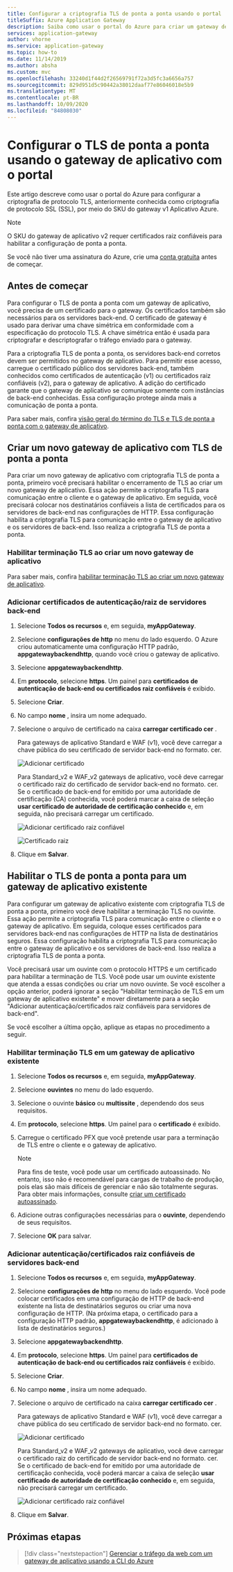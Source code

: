 ```yaml
---
title: Configurar a criptografia TLS de ponta a ponta usando o portal
titleSuffix: Azure Application Gateway
description: Saiba como usar o portal do Azure para criar um gateway de aplicativo com criptografia TLS de ponta a ponta.
services: application-gateway
author: vhorne
ms.service: application-gateway
ms.topic: how-to
ms.date: 11/14/2019
ms.author: absha
ms.custom: mvc
ms.openlocfilehash: 33240d1f44d2f26569791f72a3d5fc3a6656a757
ms.sourcegitcommit: 829d951d5c90442a38012daaf77e86046018e5b9
ms.translationtype: MT
ms.contentlocale: pt-BR
ms.lasthandoff: 10/09/2020
ms.locfileid: "84808030"
---
```

# <a name="configure-end-to-end-tls-by-using-application-gateway-with-the-portal"></a>Configurar o TLS de ponta a ponta usando o gateway de aplicativo com o portal

Este artigo descreve como usar o portal do Azure para configurar a criptografia de protocolo TLS, anteriormente conhecida como criptografia de protocolo SSL (SSL), por meio do SKU do gateway v1 Aplicativo Azure.

> [!NOTE]
> O SKU do gateway de aplicativo v2 requer certificados raiz confiáveis para habilitar a configuração de ponta a ponta.

Se você não tiver uma assinatura do Azure, crie uma [conta gratuita](https://azure.microsoft.com/free/?WT.mc_id=A261C142F) antes de começar.

## <a name="before-you-begin"></a>Antes de começar

Para configurar o TLS de ponta a ponta com um gateway de aplicativo, você precisa de um certificado para o gateway. Os certificados também são necessários para os servidores back-end. O certificado de gateway é usado para derivar uma chave simétrica em conformidade com a especificação do protocolo TLS. A chave simétrica então é usada para criptografar e descriptografar o tráfego enviado para o gateway. 

Para a criptografia TLS de ponta a ponta, os servidores back-end corretos devem ser permitidos no gateway de aplicativo. Para permitir esse acesso, carregue o certificado público dos servidores back-end, também conhecidos como certificados de autenticação (v1) ou certificados raiz confiáveis (v2), para o gateway de aplicativo. A adição do certificado garante que o gateway de aplicativo se comunique somente com instâncias de back-end conhecidas. Essa configuração protege ainda mais a comunicação de ponta a ponta.

Para saber mais, confira [visão geral do término do TLS e TLS de ponta a ponta com o gateway de aplicativo](https://docs.microsoft.com/azure/application-gateway/ssl-overview).

## <a name="create-a-new-application-gateway-with-end-to-end-tls"></a>Criar um novo gateway de aplicativo com TLS de ponta a ponta

Para criar um novo gateway de aplicativo com criptografia TLS de ponta a ponta, primeiro você precisará habilitar o encerramento de TLS ao criar um novo gateway de aplicativo. Essa ação permite a criptografia TLS para comunicação entre o cliente e o gateway de aplicativo. Em seguida, você precisará colocar nos destinatários confiáveis a lista de certificados para os servidores de back-end nas configurações de HTTP. Essa configuração habilita a criptografia TLS para comunicação entre o gateway de aplicativo e os servidores de back-end. Isso realiza a criptografia TLS de ponta a ponta.

### <a name="enable-tls-termination-while-creating-a-new-application-gateway"></a>Habilitar terminação TLS ao criar um novo gateway de aplicativo

Para saber mais, confira [habilitar terminação TLS ao criar um novo gateway de aplicativo](https://docs.microsoft.com/azure/application-gateway/create-ssl-portal).

### <a name="add-authenticationroot-certificates-of-back-end-servers"></a>Adicionar certificados de autenticação/raiz de servidores back-end

1. Selecione **Todos os recursos** e, em seguida, **myAppGateway**.

2. Selecione **configurações de http** no menu do lado esquerdo. O Azure criou automaticamente uma configuração HTTP padrão, **appgatewaybackendhttp**, quando você criou o gateway de aplicativo. 

3. Selecione **appgatewaybackendhttp**.

4. Em **protocolo**, selecione **https**. Um painel para **certificados de autenticação de back-end ou certificados raiz confiáveis** é exibido.

5. Selecione **Criar**.

6. No campo **nome** , insira um nome adequado.

7. Selecione o arquivo de certificado na caixa **carregar certificado cer** .

   Para gateways de aplicativo Standard e WAF (v1), você deve carregar a chave pública do seu certificado de servidor back-end no formato. cer.

   ![Adicionar certificado](./media/end-to-end-ssl-portal/addcert.png)

   Para Standard_v2 e WAF_v2 gateways de aplicativo, você deve carregar o certificado raiz do certificado de servidor back-end no formato. cer. Se o certificado de back-end for emitido por uma autoridade de certificação (CA) conhecida, você poderá marcar a caixa de seleção **usar certificado de autoridade de certificação conhecido** e, em seguida, não precisará carregar um certificado.

   ![Adicionar certificado raiz confiável](./media/end-to-end-ssl-portal/trustedrootcert-portal.png)

   ![Certificado raiz](./media/end-to-end-ssl-portal/trustedrootcert.png)

8. Clique em **Salvar**.

## <a name="enable-end-to-end-tls-for-an-existing-application-gateway"></a>Habilitar o TLS de ponta a ponta para um gateway de aplicativo existente

Para configurar um gateway de aplicativo existente com criptografia TLS de ponta a ponta, primeiro você deve habilitar a terminação TLS no ouvinte. Essa ação permite a criptografia TLS para comunicação entre o cliente e o gateway de aplicativo. Em seguida, coloque esses certificados para servidores back-end nas configurações de HTTP na lista de destinatários seguros. Essa configuração habilita a criptografia TLS para comunicação entre o gateway de aplicativo e os servidores de back-end. Isso realiza a criptografia TLS de ponta a ponta.

Você precisará usar um ouvinte com o protocolo HTTPS e um certificado para habilitar a terminação de TLS. Você pode usar um ouvinte existente que atenda a essas condições ou criar um novo ouvinte. Se você escolher a opção anterior, poderá ignorar a seção "Habilitar terminação de TLS em um gateway de aplicativo existente" e mover diretamente para a seção "Adicionar autenticação/certificados raiz confiáveis para servidores de back-end".

Se você escolher a última opção, aplique as etapas no procedimento a seguir.
### <a name="enable-tls-termination-in-an-existing-application-gateway"></a>Habilitar terminação TLS em um gateway de aplicativo existente

1. Selecione **Todos os recursos** e, em seguida, **myAppGateway**.

2. Selecione **ouvintes** no menu do lado esquerdo.

3. Selecione o ouvinte **básico** ou **multissite** , dependendo dos seus requisitos.

4. Em **protocolo**, selecione **https**. Um painel para o **certificado** é exibido.

5. Carregue o certificado PFX que você pretende usar para a terminação de TLS entre o cliente e o gateway de aplicativo.

   > [!NOTE]
   > Para fins de teste, você pode usar um certificado autoassinado. No entanto, isso não é recomendável para cargas de trabalho de produção, pois elas são mais difíceis de gerenciar e não são totalmente seguras. Para obter mais informações, consulte [criar um certificado autoassinado](https://docs.microsoft.com/azure/application-gateway/create-ssl-portal#create-a-self-signed-certificate).

6. Adicione outras configurações necessárias para o **ouvinte**, dependendo de seus requisitos.

7. Selecione **OK** para salvar.

### <a name="add-authenticationtrusted-root-certificates-of-back-end-servers"></a>Adicionar autenticação/certificados raiz confiáveis de servidores back-end

1. Selecione **Todos os recursos** e, em seguida, **myAppGateway**.

2. Selecione **configurações de http** no menu do lado esquerdo. Você pode colocar certificados em uma configuração de HTTP de back-end existente na lista de destinatários seguros ou criar uma nova configuração de HTTP. (Na próxima etapa, o certificado para a configuração HTTP padrão, **appgatewaybackendhttp**, é adicionado à lista de destinatários seguros.)

3. Selecione **appgatewaybackendhttp**.

4. Em **protocolo**, selecione **https**. Um painel para **certificados de autenticação de back-end ou certificados raiz confiáveis** é exibido. 

5. Selecione **Criar**.

6. No campo **nome** , insira um nome adequado.

7. Selecione o arquivo de certificado na caixa **carregar certificado cer** .

   Para gateways de aplicativo Standard e WAF (v1), você deve carregar a chave pública do seu certificado de servidor back-end no formato. cer.

   ![Adicionar certificado](./media/end-to-end-ssl-portal/addcert.png)

   Para Standard_v2 e WAF_v2 gateways de aplicativo, você deve carregar o certificado raiz do certificado de servidor back-end no formato. cer. Se o certificado de back-end for emitido por uma autoridade de certificação conhecida, você poderá marcar a caixa de seleção **usar certificado de autoridade de certificação conhecido** e, em seguida, não precisará carregar um certificado.

   ![Adicionar certificado raiz confiável](./media/end-to-end-ssl-portal/trustedrootcert-portal.png)

8. Clique em **Salvar**.

## <a name="next-steps"></a>Próximas etapas

> [!div class="nextstepaction"]
> [Gerenciar o tráfego da web com um gateway de aplicativo usando a CLI do Azure](./tutorial-manage-web-traffic-cli.md)
